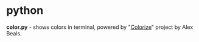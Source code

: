 # python

**color.py** - shows colors in terminal, powered by "[Colorize](https://alexbeals.com/projects/colorize/)" project by Alex Beals.
